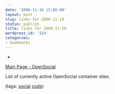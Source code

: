 ```yaml
---
date: '2008-11-19 15:08:08'
layout: post
slug: links-for-2008-11-19
status: publish
title: links for 2008-11-19
wordpress_id: '324'
categories:
- bookmarks
---
```


  *


[Main Page - OpenSocial](http://wiki.opensocial.org/index.php?title=Main_Page)


List of currently active OpenSocial container sites.


(tags: [social](http://delicious.com/eob/social) [code](http://delicious.com/eob/code))



